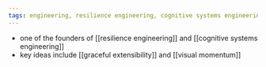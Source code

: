 ```yaml
---
tags: engineering, resilience engineering, cognitive systems engineering
---
```


- one of the founders of [[resilience engineering]] and [[cognitive systems engineering]]
- key ideas include [[graceful extensibility]] and [[visual momentum]]
